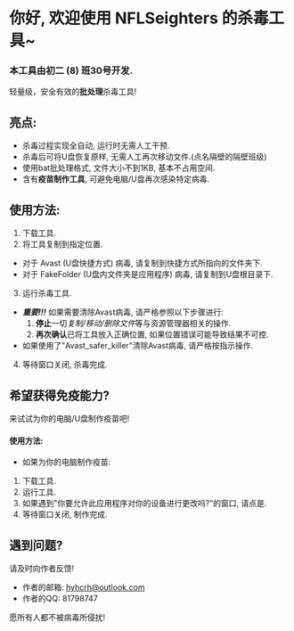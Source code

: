 # 你好, 欢迎使用 NFLSeighters 的杀毒工具~
### 本工具由初二 (8) 班30号开发.  
  
轻量级，安全有效的**批处理**杀毒工具!

## 亮点:
+ 杀毒过程实现全自动, 运行时无需人工干预.
+ 杀毒后可将U盘恢复原样, 无需人工再次移动文件.(点名隔壁的隔壁班级)
+ 使用bat批处理格式, 文件大小不到1KB, 基本不占用空间.
+ 含有**疫苗制作工具**, 可避免电脑/U盘再次感染特定病毒.

## 使用方法:
1. 下载工具.
2. 将工具复制到指定位置.
 + 对于 Avast (U盘快捷方式) 病毒, 请复制到快捷方式所指向的文件夹下.
 + 对于 FakeFolder (U盘内文件夹是应用程序) 病毒, 请复制到U盘根目录下.
3. 运行杀毒工具.
 + ***重要!!!*** 如果需要清除Avast病毒, 请严格参照以下步骤进行:
   1. **停止**一切*复制/移动/删除文件*等与资源管理器相关的操作.
   2. **再次确认**已将工具放入正确位置, 如果位置错误可能导致结果不可控.
 + 如果使用了"Avast_safer_killer"清除Avast病毒, 请严格按指示操作.
4. 等待窗口关闭, 杀毒完成.

## 希望获得免疫能力?
来试试为你的电脑/U盘制作疫苗吧!  

#### 使用方法:
+ 如果为你的电脑制作疫苗:
 1. 下载工具.
 2. 运行工具.
 3. 如果遇到"你要允许此应用程序对你的设备进行更改吗?"的窗口, 请点是.
 4. 等待窗口关闭, 制作完成.

## 遇到问题?
 请及时向作者反馈!
 + 作者的邮箱: hyhcrh@outlook.com
 + 作者的QQ: 81798747

愿所有人都不被病毒所侵扰!